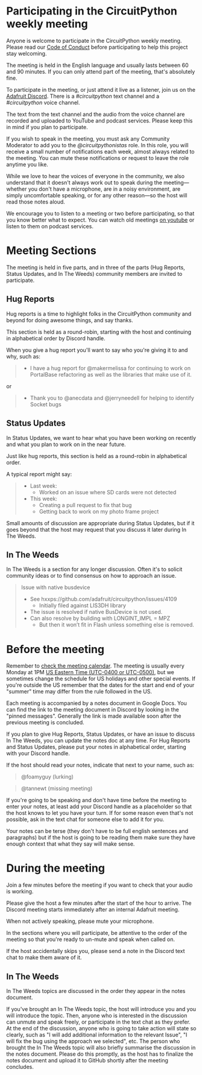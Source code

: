 # Participating in the CircuitPython weekly meeting

Anyone is welcome to participate in the CircuitPython weekly meeting. Please
read our [Code of Conduct](https://github.com/adafruit-circuitpython-weekly-meeting/blob/master/CODE_OF_CONDUCT.md)
before participating to help this project stay welcoming.

The meeting is held in the English language and usually lasts between 60 and 90
minutes.  If you can only attend part of the meeting, that's absolutely fine.

To participate in the meeting, or just attend it live as a listener, join us on
the [Adafruit Discord](https://adafru.it/discord). There is a _#circuitpython_
text channel and a _#circuitpython_ voice channel.

The text from the text channel and the audio from the voice channel are
recorded and uploaded to YouTube and podcast services. Please keep this in
mind if you plan to participate.

If you wish to speak in the meeting, you must ask any Community Moderator to add you to the
_@circuitpythonistas_ role. In this role, you will receive a small number of
notifications each week, almost always related to the meeting. You can mute
these notifications or request to leave the role anytime you like.

While we love to hear the voices of everyone in the community, we also
understand that it doesn't always work out to speak during the
meeting—whether you don't have a microphone, are in a noisy environment, are
simply uncomfortable speaking, or for any other reason—so the host will
read those notes aloud.

We encourage you to listen to a meeting or two before participating, so that
you know better what to expect. You can watch old meetings [on youtube](https://www.youtube.com/watch?v=lvo-seDO4yk&list=PLjF7R1fz_OOUvw7tMv45xjWp0ht8yNgg0)
or listen to them on podcast services. 

# Meeting Sections

The meeting is held in five parts, and in three of the parts (Hug Reports,
Status Updates, and In The Weeds) community members are invited to participate.

## Hug Reports

Hug reports is a time to highlight folks in the CircuitPython community and beyond for doing awesome things, and say thanks.

This section is held as a round-robin, starting with the host and continuing in alphabetical order by Discord handle.

When you give a hug report you'll want to say who you're giving it to and why, such as:

> * I have a hug report for @makermelissa for continuing to work on PortalBase refactoring as well as the libraries that make use of it.

or

> * Thank you to @anecdata and @jerryneedell for helping to identify Socket bugs

## Status Updates

In Status Updates, we want to hear what you have been working on recently and what you plan to work on in the near future.

Just like hug reports, this section is held as a round-robin in alphabetical order.

A typical report might say:

> * Last week:
>   * Worked on an issue where SD cards were not detected
> * This week:
>   * Creating a pull request to fix that bug
>   * Getting back to work on my photo frame project

Small amounts of discussion are appropriate during Status Updates, but if it goes beyond that the host may request that you
discuss it later during In The Weeds.

## In The Weeds

In The Weeds is a section for any longer discussion. Often it's to solicit
community ideas or to find consensus on how to approach an issue. 

> Issue with native busdevice
>
> * See hxxps://github.com/adafruit/circuitpython/issues/4109
>   * Initially filed against LIS3DH library
> * The issue is resolved if native BusDevice is not used.
> * Can also resolve by building with LONGINT_IMPL = MPZ
>   * But then it won’t fit in Flash unless something else is removed.



# Before the meeting

Remember to [check the meeting calendar](https://open-web-calendar.herokuapp.com/calendar.html?url=https%3A%2F%2Fraw.githubusercontent.com%2Fadafruit%2Fadafruit-circuitpython-weekly-meeting%2Fmaster%2Fmeeting.ical&title=CicuitPython%20Weekly%20Meeting%20Schedule&tab=agenda&tabs=month&tabs=agenda).
The meeting is usually every Monday at 1PM [US Eastern Time (UTC-0400 or UTC-0500)](https://en.wikipedia.org/wiki/Eastern_Time_Zone),
but we sometimes change the schedule for US holidays and other special events.
If you're outside the US remember that the dates for the start and end of your
"summer" time may differ from the rule followed in the US.

Each meeting is accompanied by a notes document in Google Docs. You can find
the link to the meeting document in Discord by looking in the "pinned
messages". Generally the link is made available soon after the previous
meeting is concluded.

If you plan to give Hug Reports, Status Updates, or have an issue to discuss In
The Weeds, you can update the notes doc at any time. For Hug Reports and
Status Updates, please put your notes in alphabetical order, starting with your
Discord handle.

If the host should read your notes, indicate that next to your name, such as:

> @foamyguy (lurking)

> @tannewt (missing meeting)

If you're going to be speaking and don't have time before the meeting to enter
your notes, at least add your Discord handle as a placeholder so that the
host knows to let you have your turn. If for some reason even that's not
possible, ask in the text chat for someone else to add it for you.

Your notes can be terse (they don't have to be full english sentences and
paragraphs) but if the host is going to be reading them make sure they
have enough context that what they say will make sense.

# During the meeting

Join a few minutes before the meeting if you want to check that your audio is working.

Please give the host a few minutes after the start of the hour to arrive.
The Discord meeting starts immediately after an internal Adafruit meeting.

When not actively speaking, please mute your microphone.

In the sections where you will participate, be attentive to the order of the
meeting so that you're ready to un-mute and speak when called on.

If the host accidentally skips you, please send a note in the Discord text chat
to make them aware of it.

## In The Weeds

In The Weeds topics are discussed in the order they appear in the notes document.

If you've brought an In The Weeds topic, the host will introduce you and you will
introduce the topic.  Then, anyone
who is interested in the discussion can unmute and speak freely, or participate
in the text chat as they prefer. At the end of the discussion, anyone who is
going to take action will state so clearly, such as "I will add additional
information to the relevant Issue", "I will fix the bug using the approach we
selected", etc. The person who brought the In The Weeds topic will also
briefly summarise the discussion in the notes document. Please do this
promptly, as the host has to finalize the notes document and upload it to
GitHub shortly after the meeting concludes.
